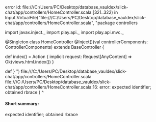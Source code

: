error id: file:///C:/Users/PC/Desktop/database_vauldex/slick-chat/app/controllers/HomeController.scala:[321..322) in Input.VirtualFile("file:///C:/Users/PC/Desktop/database_vauldex/slick-chat/app/controllers/HomeController.scala", "package controllers

import javax.inject._
import play.api._
import play.api.mvc._


@Singleton
class HomeController @Inject()(val controllerComponents: ControllerComponents) extends BaseController {

  def index() = Action { implicit request: Request[AnyContent] =>
    Ok(views.html.index())
  }

  def 
}
")
file:///C:/Users/PC/Desktop/database_vauldex/slick-chat/app/controllers/HomeController.scala
file:///C:/Users/PC/Desktop/database_vauldex/slick-chat/app/controllers/HomeController.scala:16: error: expected identifier; obtained rbrace
}
^
#### Short summary: 

expected identifier; obtained rbrace